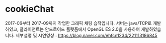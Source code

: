 # cookieChat
2017-06부터 2017-09까지 작업한 그래픽 채팅 습작입니다. 서버는 java/TCP로 개발하였고, 클라이언트는 안드로이드 플랫폼에서 OpenGL ES 2.0을 사용하여 개발하였습니다.
세부설명 및 시연영상 : https://blog.naver.com/ehfcn1234/221113186845
